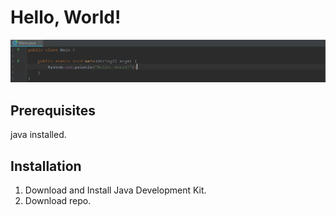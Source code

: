# Hello, World! 

![Alt Text](https://github.com/Studgit/wissenschaftlichesArbeiten/blob/main/helloworldscreen.PNG)

## Prerequisites
java installed.

## Installation
1. Download and Install Java Development Kit.
1. Download repo.
